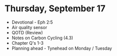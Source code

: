 # Thursday, September 17

* Devotional - Eph 2:5
* Air quality sensor
* QOTD (Review)
* Notes on Carbon Cycling (4.3)
* Chapter Q's 1-3
* Planning ahead - Tynehead on Monday / Tuesday

